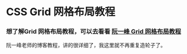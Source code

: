 # CSS Grid 网格布局教程

### 想了解Grid 网格布局教程，可以去看看 <a href="https://www.ruanyifeng.com/blog/2019/03/grid-layout-tutorial.html" target="_blank">阮一峰 Grid 网格布局教程</a>

阮一峰老师的博客教程，讲的很详细了，我这里就不再重复造轮子了。
